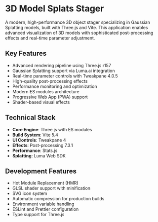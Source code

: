 # 3D Model Splats Stager

A modern, high-performance 3D object stager specializing in Gaussian Splatting models, built with Three.js and Vite. This application enables advanced visualization of 3D models with sophisticated post-processing effects and real-time parameter adjustment.

## Key Features
- Advanced rendering pipeline using Three.js r157
- Gaussian Splatting support via Luma.ai integration
- Real-time parameter controls with Tweakpane 4.0.5
- High-quality post-processing effects
- Performance monitoring and optimization
- Modern ES modules architecture
- Progressive Web App (PWA) support
- Shader-based visual effects

## Technical Stack
- **Core Engine**: Three.js with ES modules
- **Build System**: Vite 5.4
- **UI Controls**: Tweakpane 4
- **Effects**: Post-processing 7.3.1
- **Performance**: Stats.js
- **Splatting**: Luma Web SDK

## Development Features
- Hot Module Replacement (HMR)
- GLSL shader support with minification
- SVG icon system
- Automatic compression for production builds
- Environment variable handling
- ESLint and Prettier configuration
- Type support for Three.js

